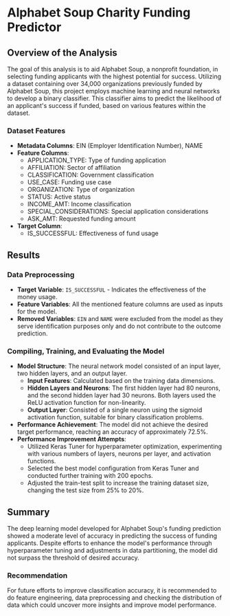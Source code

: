 # Alphabet Soup Charity Funding Predictor

## Overview of the Analysis

The goal of this analysis is to aid Alphabet Soup, a nonprofit foundation, in selecting funding applicants with the highest potential for success. Utilizing a dataset containing over 34,000 organizations previously funded by Alphabet Soup, this project employs machine learning and neural networks to develop a binary classifier. This classifier aims to predict the likelihood of an applicant's success if funded, based on various features within the dataset.

### Dataset Features

- **Metadata Columns**: EIN (Employer Identification Number), NAME
- **Feature Columns**:
  - APPLICATION_TYPE: Type of funding application
  - AFFILIATION: Sector of affiliation
  - CLASSIFICATION: Government classification
  - USE_CASE: Funding use case
  - ORGANIZATION: Type of organization
  - STATUS: Active status
  - INCOME_AMT: Income classification
  - SPECIAL_CONSIDERATIONS: Special application considerations
  - ASK_AMT: Requested funding amount
- **Target Column**:
  - IS_SUCCESSFUL: Effectiveness of fund usage

## Results

### Data Preprocessing

- **Target Variable**: `IS_SUCCESSFUL` - Indicates the effectiveness of the money usage.
- **Feature Variables**: All the mentioned feature columns are used as inputs for the model.
- **Removed Variables**: `EIN` and `NAME` were excluded from the model as they serve identification purposes only and do not contribute to the outcome prediction.

### Compiling, Training, and Evaluating the Model

- **Model Structure**: The neural network model consisted of an input layer, two hidden layers, and an output layer. 
    - **Input Features**: Calculated based on the training data dimensions.
    - **Hidden Layers and Neurons**: The first hidden layer had 80 neurons, and the second hidden layer had 30 neurons. Both layers used the ReLU activation function for non-linearity.
    - **Output Layer**: Consisted of a single neuron using the sigmoid activation function, suitable for binary classification problems.
- **Performance Achievement**: The model did not achieve the desired target performance, reaching an accuracy of approximately 72.5%.
- **Performance Improvement Attempts**:
    - Utilized Keras Tuner for hyperparameter optimization, experimenting with various numbers of layers, neurons per layer, and activation functions.
    - Selected the best model configuration from Keras Tuner and conducted further training with 200 epochs.
    - Adjusted the train-test split to increase the training dataset size, changing the test size from 25% to 20%.

## Summary

The deep learning model developed for Alphabet Soup's funding prediction showed a moderate level of accuracy in predicting the success of funding applicants. Despite efforts to enhance the model's performance through hyperparameter tuning and adjustments in data partitioning, the model did not surpass the threshold of desired accuracy.

### Recommendation

For future efforts to improve classification accuracy, it is recommended to do feature engineering, data preprocessing and checking the distribution of data which could uncover more insights and improve model performance.

